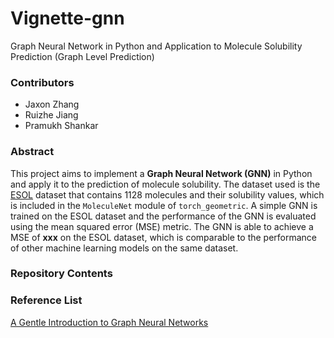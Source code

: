 # Vignette-gnn
Graph Neural Network in Python and Application to Molecule Solubility Prediction (Graph Level Prediction)

### Contributors
- Jaxon Zhang
- Ruizhe Jiang
- Pramukh Shankar

### Abstract
This project aims to implement a **Graph Neural Network (GNN)** in Python and apply it to the prediction of molecule solubility. The dataset used is the [ESOL](https://arxiv.org/abs/1703.00564) dataset that contains 1128 molecules and their solubility values, which is included in the `MoleculeNet` module of `torch_geometric`. A simple GNN is trained on the ESOL dataset and the performance of the GNN is evaluated using the mean squared error (MSE) metric. The GNN is able to achieve a MSE of **xxx** on the ESOL dataset, which is comparable to the performance of other machine learning models on the same dataset.

### Repository Contents



### Reference List
[A Gentle Introduction to Graph Neural Networks](https://distill.pub/2021/gnn-intro/)
